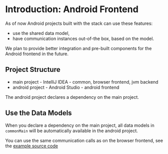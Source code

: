 # Introduction: Android Frontend

As of now Android projects built with the stack can use these features:

* use the shared data model,
* have communication instances out-of-the box, based on the model.

We plan to provide better integration and pre-built components for the Android frontend
in the future.

## Project Structure

* main project - IntelliJ IDEA - common, browser frontend, jvm backend
* android project - Android Studio - android frontend

The android project declares a dependency on the main project.

## Use the Data Models

When you declare a dependency on the main project, all data models in
`commonMain` will be automatically available in the android project.

You can use the same communication calls as on the browser frontend,
see the [example source code](../../../../lib/examples/src/jvmMain/kotlin/zakadabar/lib/examples/frontend/Main.kt)
